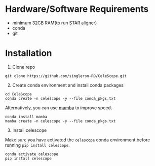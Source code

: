 # Hardware/Software Requirements

- minimum 32GB RAM(to run STAR aligner)
- conda
- git

# Installation

1. Clone repo
```
git clone https://github.com/singleron-RD/CeleScope.git
```

2. Create conda environment and install conda packages
```
cd CeleScope
conda create -n celescope -y --file conda_pkgs.txt
```

Alternatively, you can use [mamba](https://github.com/mamba-org/mamba) to improve speed.
```
conda install mamba
mamba create -n celescope -y --file conda_pkgs.txt
```

3. Install celescope

Make sure you have activated the `celescope` conda environment before running `pip install celescope`. 
```
conda activate celescope
pip install celescope
```